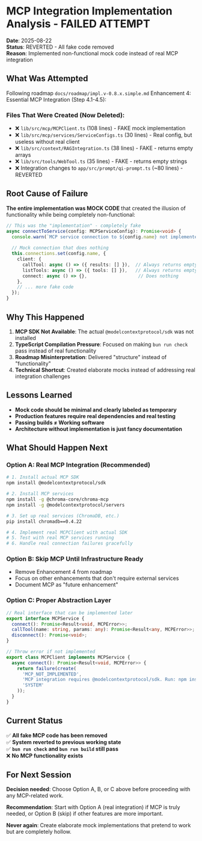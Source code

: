 # MCP Integration Implementation Analysis - FAILED ATTEMPT

**Date**: 2025-08-22  
**Status**: REVERTED - All fake code removed  
**Reason**: Implemented non-functional mock code instead of real MCP integration  

## What Was Attempted

Following roadmap `docs/roadmap/impl.v-0.8.x.simple.md` Enhancement 4: Essential MCP Integration (Step 4.1-4.5):

### Files That Were Created (Now Deleted):
- ❌ `lib/src/mcp/MCPClient.ts` (108 lines) - FAKE mock implementation
- ❌ `lib/src/mcp/services/ServiceConfigs.ts` (30 lines) - Real config, but useless without real client
- ❌ `lib/src/context/RAGIntegration.ts` (38 lines) - FAKE - returns empty arrays
- ❌ `lib/src/tools/WebTool.ts` (35 lines) - FAKE - returns empty strings
- ❌ Integration changes to `app/src/prompt/qi-prompt.ts` (~80 lines) - REVERTED

## Root Cause of Failure

**The entire implementation was MOCK CODE** that created the illusion of functionality while being completely non-functional:

```typescript
// This was the "implementation" - completely fake
async connectToService(config: MCPServiceConfig): Promise<void> {
  console.warn(`MCP service connection to ${config.name} not implemented yet - MCP SDK not available`);
  
  // Mock connection that does nothing
  this.connections.set(config.name, {
    client: {
      callTool: async () => ({ results: [] }),  // Always returns empty
      listTools: async () => ({ tools: [] }),   // Always returns empty
      connect: async () => {},                   // Does nothing
    },
    // ... more fake code
  });
}
```

## Why This Happened

1. **MCP SDK Not Available**: The actual `@modelcontextprotocol/sdk` was not installed
2. **TypeScript Compilation Pressure**: Focused on making `bun run check` pass instead of real functionality
3. **Roadmap Misinterpretation**: Delivered "structure" instead of "functionality"
4. **Technical Shortcut**: Created elaborate mocks instead of addressing real integration challenges

## Lessons Learned

- **Mock code should be minimal and clearly labeled as temporary**
- **Production features require real dependencies and real testing**
- **Passing builds ≠ Working software**
- **Architecture without implementation is just fancy documentation**

## What Should Happen Next

### Option A: Real MCP Integration (Recommended)
```bash
# 1. Install actual MCP SDK
npm install @modelcontextprotocol/sdk

# 2. Install MCP services
npm install -g @chroma-core/chroma-mcp
npm install -g @modelcontextprotocol/servers

# 3. Set up real services (ChromaDB, etc.)
pip install chromadb==0.4.22

# 4. Implement real MCPClient with actual SDK
# 5. Test with real MCP services running
# 6. Handle real connection failures gracefully
```

### Option B: Skip MCP Until Infrastructure Ready
- Remove Enhancement 4 from roadmap
- Focus on other enhancements that don't require external services
- Document MCP as "future enhancement"

### Option C: Proper Abstraction Layer
```typescript
// Real interface that can be implemented later
export interface MCPService {
  connect(): Promise<Result<void, MCPError>>;
  callTool(name: string, params: any): Promise<Result<any, MCPError>>;
  disconnect(): Promise<void>;
}

// Throw error if not implemented
export class MCPClient implements MCPService {
  async connect(): Promise<Result<void, MCPError>> {
    return failure(create(
      'MCP_NOT_IMPLEMENTED',
      'MCP integration requires @modelcontextprotocol/sdk. Run: npm install @modelcontextprotocol/sdk',
      'SYSTEM'
    ));
  }
}
```

## Current Status

✅ **All fake MCP code has been removed**  
✅ **System reverted to previous working state**  
✅ **`bun run check` and `bun run build` still pass**  
❌ **No MCP functionality exists**  

## For Next Session

**Decision needed**: Choose Option A, B, or C above before proceeding with any MCP-related work.

**Recommendation**: Start with Option A (real integration) if MCP is truly needed, or Option B (skip) if other features are more important.

**Never again**: Create elaborate mock implementations that pretend to work but are completely hollow.
